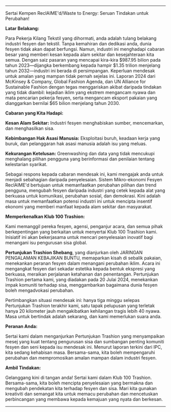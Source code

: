 ---

Sertai Kempen ReclAIME'd/Waste to Energy: Seruan Tindakan untuk Perubahan!

**Latar Belakang:**

Para Pekerja Kilang Tekstil yang dihormati, anda adalah tulang belakang industri fesyen dan tekstil. Tanpa kemahiran dan dedikasi anda, dunia fesyen tidak akan dapat berfungsi. Namun, industri ini menghadapi cabaran besar yang memberi kesan kepada alam sekitar dan kesejahteraan kita semua. Dengan saiz pasaran yang mencapai kira-kira $987.95 bilion pada tahun 2023—dijangka berkembang kepada hampir $1.35 trilion menjelang tahun 2032—industri ini berada di persimpangan. Keperluan mendesak untuk amalan yang mampan tidak pernah sejelas ini. Laporan 2024 dari McKinsey & Company, Global Fashion Agenda, dan UN Alliance for Sustainable Fashion dengan tegas menggariskan akibat daripada tindakan yang tidak diambil: kejadian iklim yang ekstrem mengancam nyawa dan mata pencarian pekerja fesyen, serta mengancam eksport pakaian yang dianggarkan bernilai $65 bilion menjelang tahun 2030.

**Cabaran yang Kita Hadapi:**

**Kesan Alam Sekitar:** Industri fesyen menghabiskan sumber, mencemarkan, dan menghasilkan sisa.

**Kebimbangan Hak Asasi Manusia:** Eksploitasi buruh, keadaan kerja yang buruk, dan pelanggaran hak asasi manusia adalah isu yang meluas.

**Kekurangan Ketelusan:** Greenwashing dan data yang tidak mencukupi menghalang pilihan pengguna yang berinformasi dan penilaian tentang kelestarian syarikat.

Sebagai respons kepada cabaran mendesak ini, kami mengajak anda untuk menjadi sebahagian daripada penyelesaian. Sistem Mikro-ekonomi Fesyen ReclAIME'd bertujuan untuk memanfaatkan perubahan pilihan dan trend pengguna, mengubah fesyen daripada industri yang cetek kepada alat yang berkuasa untuk komunikasi, perubahan sosial, dan demokrasi. Kini adalah masa untuk memanfaatkan potensi industri ini untuk mencipta insentif ekonomi yang memberi manfaat kepada alam sekitar dan masyarakat.

**Memperkenalkan Klub 100 Trashion:**

Kami memanggil pereka fesyen, agensi, penganjur acara, dan semua pihak berkepentingan yang berkaitan untuk menyertai Klub 100 Trashion kami. Inisiatif ini akan bekerjasama untuk mencari penyelesaian inovatif bagi menangani isu pengurusan sisa global.

**Pertunjukan Trashion Shebang**, yang dianjurkan oleh JARINGAN PENGALAMAN KEBAJIKAN BUNTU, memaparkan kisah di sebalik pakaian, menekankan peranan fesyen dalam menangani perubahan iklim. Acara ini mengangkat fesyen dari sekadar estetika kepada bentuk ekspresi yang berkuasa, meraikan perjalanan ketahanan dan penentangan. Pertunjukan Trashion pertama kami, yang diadakan pada 20 Julai 2024, menekankan impak komuniti terhadap sisa, menggambarkan bagaimana dunia fesyen boleh mengadvokasi perubahan.

Pertimbangkan situasi mendesak ini: hanya tiga minggu selepas Pertunjukan Trashion terakhir kami, satu tapak pelupusan yang terletak hanya 20 kilometer jauh mengakibatkan kehilangan tragis lebih 40 nyawa. Masa untuk bertindak adalah sekarang, dan kami memerlukan suara anda.

**Peranan Anda:**

Sertai kami dalam menganjurkan Pertunjukan Trashion yang menyampaikan mesej yang kuat tentang pengurusan sisa dan sumbangan penting komuniti fesyen dan seni kepada isu mendesak ini. Menurut laporan terkini dari IPC, kita sedang kehabisan masa. Bersama-sama, kita boleh mempengaruhi perubahan dan mempromosikan amalan mampan dalam industri fesyen.

**Ambil Tindakan:**

Gelanggang kini di tangan anda! Sertai kami dalam Klub 100 Trashion. Bersama-sama, kita boleh mencipta penyelesaian yang bermakna dan mengubah pendekatan kita terhadap fesyen dan sisa. Mari kita gunakan kreativiti dan semangat kita untuk memacu perubahan dan mencetuskan perbincangan yang membawa kepada kemajuan yang nyata dan berkesan.

---